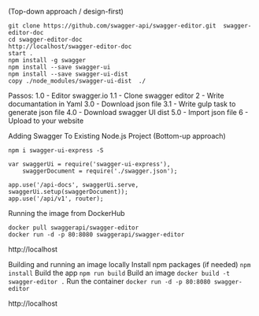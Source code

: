 (Top-down approach / design-first)
```
git clone https://github.com/swagger-api/swagger-editor.git  swagger-editor-doc
cd swagger-editor-doc
http://localhost/swagger-editor-doc
start .
npm install -g swagger
npm install --save swagger-ui
npm install --save swagger-ui-dist
copy ./node_modules/swagger-ui-dist  ./
```

Passos:
1.0 - Editor swagger.io
1.1 - Clone swagger editor
2 - Write documantation in Yaml
3.0 - Download json file
3.1 - Write gulp task to generate json file
4.0 - Download swagger UI dist
5.0 - Import json file
6 - Upload to your website


Adding Swagger To Existing Node.js Project (Bottom-up approach)
```
npm i swagger-ui-express -S

var swaggerUi = require('swagger-ui-express'),
    swaggerDocument = require('./swagger.json');

app.use('/api-docs', swaggerUi.serve, swaggerUi.setup(swaggerDocument));
app.use('/api/v1', router);
```

Running the image from DockerHub
```
docker pull swaggerapi/swagger-editor
docker run -d -p 80:8080 swaggerapi/swagger-editor
```

http://localhost

Building and running an image locally
Install npm packages (if needed)
`npm install`
Build the app
`npm run build`
Build an image
`docker build -t swagger-editor .`
Run the container
`docker run -d -p 80:8080 swagger-editor`

http://localhost
